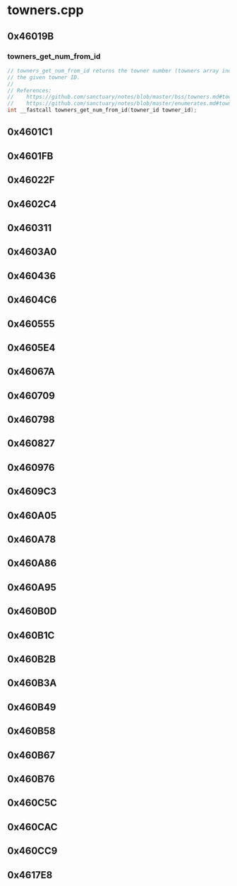 # towners.cpp

## 0x46019B

### towners_get_num_from_id

```c
// towners_get_num_from_id returns the towner number (towners array index) of
// the given towner ID.
//
// References:
//    https://github.com/sanctuary/notes/blob/master/bss/towners.md#towners
//    https://github.com/sanctuary/notes/blob/master/enumerates.md#towner_id
int __fastcall towners_get_num_from_id(towner_id towner_id);
```

## 0x4601C1

## 0x4601FB

## 0x46022F

## 0x4602C4

## 0x460311

## 0x4603A0

## 0x460436

## 0x4604C6

## 0x460555

## 0x4605E4

## 0x46067A

## 0x460709

## 0x460798

## 0x460827

## 0x460976

## 0x4609C3

## 0x460A05

## 0x460A78

## 0x460A86

## 0x460A95

## 0x460B0D

## 0x460B1C

## 0x460B2B

## 0x460B3A

## 0x460B49

## 0x460B58

## 0x460B67

## 0x460B76

## 0x460C5C

## 0x460CAC

## 0x460CC9

## 0x4617E8

